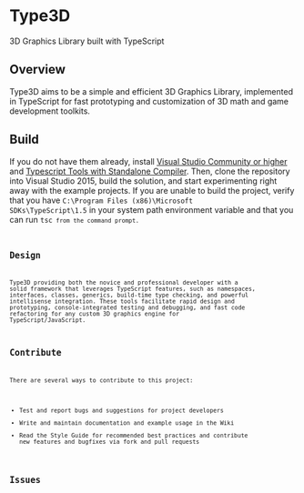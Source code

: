 # Type3D
3D Graphics Library built with TypeScript

## Overview
Type3D aims to be a simple and efficient 3D Graphics Library, implemented in TypeScript for fast prototyping and customization of 3D math and game development toolkits.

## Build
If you do not have them already, install [Visual Studio Community or higher](https://www.visualstudio.com/en-us/downloads/download-visual-studio-vs.aspx) and [Typescript Tools with Standalone Compiler](https://visualstudiogallery.msdn.microsoft.com/3e5ba71c-abea-4d00-b81b-a62de3ad3d53). Then, clone the repository into Visual Studio 2015, build the solution, and start experimenting right away with the example projects. If you are unable to build the project, verify that you have <code>C:\Program Files (x86)\Microsoft SDKs\TypeScript\1.5</code> in your system path environment variable and that you can run <code>tsc<code> from the command prompt.

## Design
Type3D providing both the novice and professional developer with a solid framework that leverages TypeScript features, such as namespaces, interfaces, classes, generics, build-time type checking, and powerful intellisense integration. These tools facilitate rapid design and prototyping, console-integrated testing and debugging, and fast code refactoring for any custom 3D graphics engine for TypeScript/JavaScript.

## Contribute
There are several ways to contribute to this project:
* Test and report bugs and suggestions for project developers
* Write and maintain documentation and example usage in the Wiki
* Read the Style Guide for recommended best practices and contribute new features and bugfixes via fork and pull requests

## Issues

